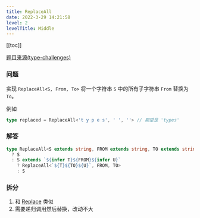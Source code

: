 ```yaml
---
title: ReplaceAll
date: 2022-3-29 14:21:58
level: 2
levelTitle: Middle
---
```


[[toc]]

[题目来源(type-challenges)](https://github.com/type-challenges/type-challenges/blob/master/questions/119-medium-replaceall/README.zh-CN.md)

### 问题
实现 `ReplaceAll<S, From, To>` 将一个字符串 `S` 中的所有子字符串 `From` 替换为 `To`。

例如

```typescript
type replaced = ReplaceAll<'t y p e s', ' ', ''> // 期望是 'types'
```


### 解答
```typescript
type ReplaceAll<S extends string, FROM extends string, TO extends string> = FROM extends ''
  ? S
  : S extends `${infer T}${FROM}${infer U}`
    ? ReplaceAll<`${T}${TO}${U}`, FROM, TO>
    : S
```

### 拆分
1. 和 [Replace](/challenges/type/middle-14) 类似
2. 需要递归调用然后替换，改动不大
